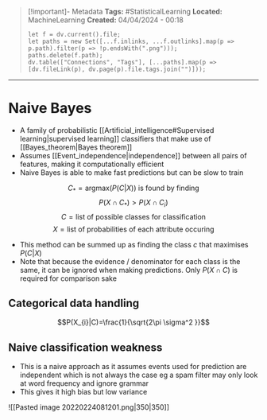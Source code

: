 > [!important]- Metadata
> **Tags:** #StatisticalLearning 
> **Located:** MachineLearning
> **Created:** 04/04/2024 - 00:18
> ```dataviewjs
> let f = dv.current().file;
> let paths = new Set([...f.inlinks, ...f.outlinks].map(p => p.path).filter(p => !p.endsWith(".png")));
> paths.delete(f.path);
> dv.table(["Connections", "Tags"], [...paths].map(p => [dv.fileLink(p), dv.page(p).file.tags.join("")]));
> ```

___
# Naive Bayes
- A family of probabilistic [[Artificial_intelligence#Supervised learning|supervised learning]] classifiers that make use of [[Bayes_theorem|Bayes theorem]] 
- Assumes [[Event_independence|independence]] between all pairs of features, making it computationally efficient 
- Naive Bayes is able to make fast predictions but can be slow to train 

$$C_{*}=\text{argmax}(P(C|X))\text{ is found by finding}$$
$$P(X\cap C_{*})>P(X\cap C_{i})$$
$$C=\text{list of possible classes for classification}$$
$$X=\text{list of probabilities of each attribute occuring}$$
- This method can be summed up as finding the class $c$ that maximises $P(C|X)$ 
- Note that because the evidence / denominator for each class is the same, it can be ignored when making predictions. Only $P(X \cap C)$  is required for comparison sake


## Categorical data handling

$$P(X_{i}|C)=\frac{1}{\sqrt{2\pi \sigma^2 }}$$
## Naive classification weakness
- This is a naive approach as it assumes events used for prediction are independent which is not always the case eg a spam filter may only look at word frequency and ignore grammar
- This gives it high bias but low variance

![[Pasted image 20220224081201.png|350|350]]

